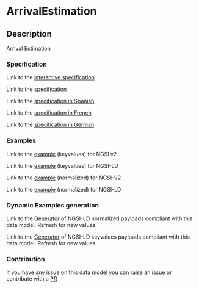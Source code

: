 # ArrivalEstimation

## Description 

Arrival Estimation
### Specification

Link to the [interactive specification](https://swagger.lab.fiware.org/?url=https://smart-data-models.github.io/dataModel.UrbanMobility/ArrivalEstimation/swagger.yaml)

Link to the [specification](https://smart-data-models.github.io/dataModel.UrbanMobility/ArrivalEstimation/doc/spec.md)

Link to the [specification in Spanish](https://smart-data-models.github.io/dataModel.UrbanMobility/ArrivalEstimation/doc/spec_ES.md)

Link to the [specification in French](https://smart-data-models.github.io/dataModel.UrbanMobility/ArrivalEstimation/doc/spec_FR.md)

Link to the [specification in German](https://smart-data-models.github.io/dataModel.UrbanMobility/ArrivalEstimation/doc/spec_DE.md)
### Examples

Link to the [example](https://smart-data-models.github.io/dataModel.UrbanMobility/ArrivalEstimation/examples/example.json) (keyvalues) for NGSI v2

Link to the [example](https://smart-data-models.github.io/dataModel.UrbanMobility/ArrivalEstimation/examples/example.jsonld) (keyvalues) for NGSI-LD

Link to the [example](https://smart-data-models.github.io/dataModel.UrbanMobility/ArrivalEstimation/examples/example-normalized.json) (normalized) for NGSI-V2

Link to the [example](https://smart-data-models.github.io/dataModel.UrbanMobility/ArrivalEstimation/examples/example-normalized.jsonld) (normalized) for NGSI-LD
### Dynamic Examples generation

Link to the [Generator](https://smartdatamodels.org/extra/ngsi-ld_generator_v0.92.php?schemaUrl=https://raw.githubusercontent.com/smart-data-models/dataModel.UrbanMobility/master/ArrivalEstimation/schema.json&email=info@smartdatamodels.org) of NGSI-LD normalized payloads compliant with this data model. Refresh for new values

Link to the [Generator](https://smartdatamodels.org/extra/ngsi-ld_generator_keyvalues_v0.92.php?schemaUrl=https://raw.githubusercontent.com/smart-data-models/dataModel.UrbanMobility/master/ArrivalEstimation/schema.json&email=info@smartdatamodels.org) of NGSI-LD keyvalues payloads compliant with this data model. Refresh for new values
### Contribution

 If you have any issue on this data model you can raise an [issue](https://github.com/smart-data-models/dataModel.UrbanMobility/issues)  or contribute with a [PR](https://github.com/smart-data-models/dataModel.UrbanMobility/pulls)
